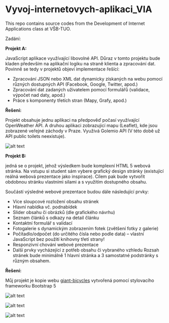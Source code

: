 # Vyvoj-internetovych-aplikaci_VIA

This repo contains source codes from the Development of Internet Applications class at VŠB-TUO.

Zadání: 

**Projekt A:**

JavaScript aplikace využívající libovolné API. Důraz v tomto projektu bude kladen
především na aplikační logiku na straně klienta a zpracování dat. Povinně se tedy v
projektů objeví implementace řešící:

- Zpracování JSON nebo XML dat dynamicky získaných na webu pomocí různých
dostupných API (Facebook, Google, Twitter, apod.)
- Zpracování dat zadaných uživatelem pomocí formulářů (validace, výpočet nad
daty, apod.)
- Práce s komponenty třetích stran (Mapy, Grafy, apod.)

**Řešení:**

Projekt obsahuje jednu aplikaci na předpověď počasí využívající OpenWeather API. A druhou aplikaci zobrazujicí mapu (Leaflet), kde jsou zobrazené veřejné záchody v Praze. Využivá Golemio API (V této době už API public toilets neexistuje).

![alt text](https://raw.githubusercontent.com/leifert/Vyvoj-internetovych-aplikaci_VIA/main/images/projectA.png?raw=true)


**Projekt B:**

jedná se o projekt, jehož výsledkem bude komplexní HTML 5 webová stránka.
Na vstupu si student sám vybere grafický design stránky (existující reálná webová
prezentace jako inspirace). Cílem pak bude vytvořit obdobnou stránku vlastními silami a
s využitím dostupného obsahu.

Součástí výsledné webové prezentace budou dále následující prvky:
- Více sloupcové rozložení obsahu stránek
- Hlavní nabídka vč. podnabídek
- Slider obsahu či obrázků (dle grafického návrhu)
- Seznam článků s odkazy na detail článku
- Kontaktní formulář s validací
- Fotogalerie s dynamickým zobrazením fotek (zvětšení fotky z galerie)
- Počítadlo/odpočet (do určitého čísla nebo podle data) – vlastní JavaScript bez
použití knihovny třetí strany!
- Responzivní chování webové prezentace
- Další prvky vycházející z potřeb obsahu či vybraného vzhledu
Rozsah stránek bude minimálně 1 hlavní stránka a 3 samostatné podstránky s různým
obsahem. 


**Řešení:**

Můj projekt je kopie webu [giant-bicycles](https://giant-bicycles.com/cz) vytvořená pomocí stylovacího frameworku Bootstrap 5

![alt text](https://raw.githubusercontent.com/leifert/Vyvoj-internetovych-aplikaci_VIA/main/images/projectB.png?raw=true)

![alt text](https://raw.githubusercontent.com/leifert/Vyvoj-internetovych-aplikaci_VIA/main/images/projectB1.png?raw=true)

![alt text](https://raw.githubusercontent.com/leifert/Vyvoj-internetovych-aplikaci_VIA/main/images/projectB2.png?raw=true)
